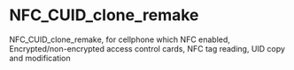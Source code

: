 # NFC_CUID_clone_remake
NFC_CUID_clone_remake, for cellphone which NFC enabled, Encrypted/non-encrypted access control cards, NFC tag reading, UID copy and modification
